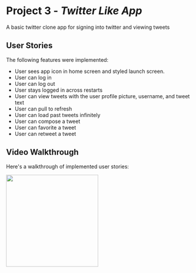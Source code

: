 # Project 3 - *Twitter Like App*

A basic twitter clone app for signing into twitter and viewing tweets

## User Stories

The following features were implemented:

- User sees app icon in home screen and styled launch screen.
- User can log in
- User can log out
- User stays logged in across restarts
- User can view tweets with the user profile picture, username, and tweet text
- User can pull to refresh
- User can load past tweets infinitely
- User can compose a tweet
- User can favorite a tweet
- User can retweet a tweet

## Video Walkthrough

Here's a walkthrough of implemented user stories:

<img src="https://i.imgflip.com/3sexrg.gif" width=250><br>

